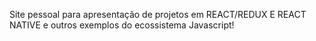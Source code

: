 Site pessoal para apresentação de projetos em REACT/REDUX E REACT NATIVE e outros exemplos do ecossistema Javascript!